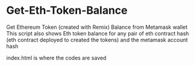 # Get-Eth-Token-Balance
Get Ethereum Token (created with Remix) Balance from Metamask wallet
This script also shows Eth token balance for any pair of eth contract hash (eth contract deployed  to created the tokens) and the metamask account hash

index.html is where the codes are saved
